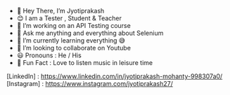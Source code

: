 - 👋 Hey There, I’m Jyotiprakash
- 😊 I am a Tester , Student & Teacher
- 👀 I’m working on an API Testing course
- 🤗 Ask me anything and everything about Selenium
- 🌱 I’m currently learning everything 😅
- 💞️ I’m looking to collaborate on Youtube
- 😃 Pronouns : He / His
- 🤡 Fun Fact : Love to listen music in leisure time

[LinkedIn] : https://www.linkedin.com/in/jyotiprakash-mohanty-998307a0/
[Instagram] : https://www.instagram.com/jyotiprakash27/
